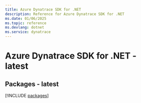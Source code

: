 ```yaml
---
title: Azure Dynatrace SDK for .NET
description: Reference for Azure Dynatrace SDK for .NET
ms.date: 01/06/2025
ms.topic: reference
ms.devlang: dotnet
ms.service: dynatrace
---
```

# Azure Dynatrace SDK for .NET - latest
## Packages - latest
[!INCLUDE [packages](dynatrace-index.md)]